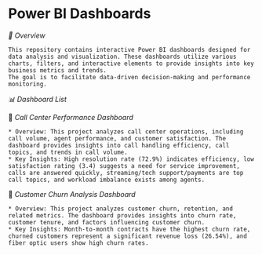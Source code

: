 #   Power BI Dashboards

*📌 Overview*

    This repository contains interactive Power BI dashboards designed for data analysis and visualization. These dashboards utilize various charts, filters, and interactive elements to provide insights into key business metrics and trends. 
    The goal is to facilitate data-driven decision-making and performance monitoring.

*📊 Dashboard List*

⿡ *Call Center Performance Dashboard*

    * Overview: This project analyzes call center operations, including call volume, agent performance, and customer satisfaction. The dashboard provides insights into call handling efficiency, call topics, and trends in call volume.
    * Key Insights: High resolution rate (72.9%) indicates efficiency, low satisfaction rating (3.4) suggests a need for service improvement, calls are answered quickly, streaming/tech support/payments are top call topics, and workload imbalance exists among agents.
⿢ *Customer Churn Analysis Dashboard*

    * Overview: This project analyzes customer churn, retention, and related metrics. The dashboard provides insights into churn rate, customer tenure, and factors influencing customer churn.
    * Key Insights: Month-to-month contracts have the highest churn rate, churned customers represent a significant revenue loss (26.54%), and fiber optic users show high churn rates. 
